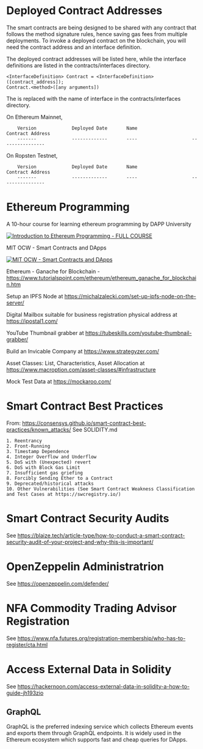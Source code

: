 # Deployed Contract Addresses
The smart contracts are being designed to be shared with any contract that follows the method signature rules, hence saving gas fees from multiple deployments.
To invoke a deployed contract on the blockchain, you will need the contract address and an interface definition.

The deployed contract addresses will be listed here, while the interface definitions are listed in the contracts/interfaces directory.

    <InterfaceDefinition> Contract = <InterfaceDefinition>([contract_address]);
    Contract.<method>([any arguments])

The <InterfaceDefinition> is replaced with the name of interface in the contracts/interfaces directory.

On Ethereum Mainnet,

        Version             Deployed Date       Name                    Contract Address
        -------             -------------       ----                    ----------------

On Ropsten Testnet,

        Version             Deployed Date       Name                    Contract Address
        -------             -------------       ----                    ----------------

# Ethereum Programming
A 10-hour course for learning ethereum programming by DAPP University

[![Introduction to Ethereum Programming - FULL COURSE](https://i.ytimg.com/an_webp/itUrxH-rksc/mqdefault_6s.webp?du=3000&sqp=CITOyY0G&rs=AOn4CLCkZoiCLJ2Xl3lvDH9RTUWiJEr94A)](https://www.youtube.com/watch?v=itUrxH-rksc)

MIT OCW - Smart Contracts and DApps

[![MIT OCW - Smart Contracts and DApps](https://yt3.ggpht.com/ytc/AKedOLRbjuOeNMWaFQT0ACDvy78heZw1E124RPwrXFIW=s48-c-k-c0x00ffffff-no-rj)](https://www.youtube.com/watch?v=JPkgJwJHYSc)


Ethereum - Ganache for Blockchain - https://www.tutorialspoint.com/ethereum/ethereum_ganache_for_blockchain.htm

Setup an IPFS Node at https://michalzalecki.com/set-up-ipfs-node-on-the-server/

Digital Mailbox suitable for business registration physical address at https://ipostal1.com/

YouTube Thumbnail grabber at https://tubeskills.com/youtube-thumbnail-grabber/

Build an Invicable Company at https://www.strategyzer.com/

Asset Classes: List, Characteristics, Asset Allocation at https://www.macroption.com/asset-classes/#infrastructure

Mock Test Data at https://mockaroo.com/

# Smart Contract Best Practices
From: https://consensys.github.io/smart-contract-best-practices/known_attacks/
See SOLIDITY.md

    1. Reentrancy
    2. Front-Running
    3. Timestamp Dependence
    4. Integer Overflow and Underflow
    5. DoS with (Unexpected) revert
    6. DoS with Block Gas Limit
    7. Insufficient gas griefing
    8. Forcibly Sending Ether to a Contract
    9. Deprecated/historical attacks
    10. Other Vulnerabilities (See Smart Contract Weakness Classification and Test Cases at https://swcregistry.io/)

# Smart Contract Security Audits
See https://blaize.tech/article-type/how-to-conduct-a-smart-contract-security-audit-of-your-project-and-why-this-is-important/

# OpenZeppelin Administratrion
See https://openzeppelin.com/defender/

# NFA Commodity Trading Advisor Registration
See https://www.nfa.futures.org/registration-membership/who-has-to-register/cta.html

# Access External Data in Solidity
See https://hackernoon.com/access-external-data-in-solidity-a-how-to-guide-jh193zio

## GraphQL
GraphQL is the preferred indexing service which collects Ethereum events and exports them through GraphQL endpoints. It is widely used in the Ethereum ecosystem which supports fast and cheap queries for DApps.
